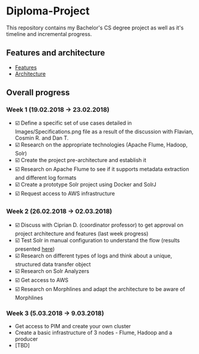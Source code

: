 # Diploma-Project
This repository contains my Bachelor's CS degree project as well as it's timeline and incremental progress.

## Features and architecture

* [Features](Images/Specifications.png)
* [Architecture](Images/Architecture.png)

## Overall progress

### Week 1 (19.02.2018 -> 23.02.2018)

* :ballot_box_with_check: Define a specific set of use cases detailed in Images/Specifications.png file as a result of the discussion with Flavian, Cosmin R. and Dan T.
* :ballot_box_with_check: Research on the appropriate technologies (Apache Flume, Hadoop, Solr)
* :ballot_box_with_check: Create the project pre-architecture and establish it
* :ballot_box_with_check: Research on Apache Flume to see if it supports metadata extraction and different log formats
* :ballot_box_with_check: Create a prototype Solr project using Docker and SolrJ
* :ballot_box_with_check: Request access to AWS infrastructure

### Week 2 (26.02.2018 -> 02.03.2018)

* :ballot_box_with_check: Discuss with Ciprian D. (coordinator professor) to get approval on project architecture and features (last week progress)
* :ballot_box_with_check: Test Solr in manual configuration to understand the flow (results presented [here](Documentation/Solr/SolrSummary.md))
* :ballot_box_with_check: Research on different types of logs and think about a unique, structured data transfer object
* :ballot_box_with_check: Research on Solr Analyzers
* :ballot_box_with_check: Get access to AWS
* :ballot_box_with_check: Research on Morphlines and adapt the architecture to be aware of Morphlines

### Week 3 (5.03.2018 -> 9.03.2018)

* Get access to PIM and create your own cluster
* Create a basic infrastructure of 3 nodes - Flume, Hadoop and a producer
* [TBD]
